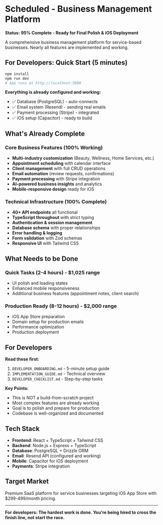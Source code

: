 # Scheduled - Business Management Platform

**Status: 95% Complete - Ready for Final Polish & iOS Deployment**

A comprehensive business management platform for service-based businesses. Nearly all features are implemented and working.

## For Developers: Quick Start (5 minutes)

```bash
npm install
npm run dev
# App runs at http://localhost:5000
```

**Everything is already configured and working:**
- ✅ Database (PostgreSQL) - auto-connects
- ✅ Email system (Resend) - sending real emails
- ✅ Payment processing (Stripe) - integrated
- ✅ iOS setup (Capacitor) - ready to build

## What's Already Complete

### Core Business Features (100% Working)
- **Multi-industry customization** (Beauty, Wellness, Home Services, etc.)
- **Appointment scheduling** with calendar interface
- **Client management** with full CRUD operations
- **Email automation** (review requests, confirmations)
- **Payment processing** with Stripe integration
- **AI-powered business insights** and analytics
- **Mobile-responsive design** ready for iOS

### Technical Infrastructure (100% Complete)
- **40+ API endpoints** all functional
- **TypeScript throughout** with strict typing
- **Authentication & session management**
- **Database schema** with proper relationships
- **Error handling & logging**
- **Form validation** with Zod schemas
- **Responsive UI** with Tailwind CSS

## What Needs to be Done

### Quick Tasks (2-4 hours) - $1,025 range
- UI polish and loading states
- Enhanced mobile responsiveness
- Additional business features (appointment notes, client search)

### Production Ready (8-12 hours) - $2,000 range
- iOS App Store preparation
- Domain setup for production emails
- Performance optimization
- Production deployment

## For Developers

**Read these first:**
1. `DEVELOPER_ONBOARDING.md` - 5-minute setup guide
2. `IMPLEMENTATION_GUIDE.md` - Technical overview
3. `DEVELOPER_CHECKLIST.md` - Step-by-step tasks

**Key Points:**
- This is NOT a build-from-scratch project
- Most complex features are already working
- Goal is to polish and prepare for production
- Codebase is well-organized and documented

## Tech Stack

- **Frontend**: React + TypeScript + Tailwind CSS
- **Backend**: Node.js + Express + TypeScript  
- **Database**: PostgreSQL + Drizzle ORM
- **Email**: Resend API (configured and working)
- **Mobile**: Capacitor for iOS deployment
- **Payments**: Stripe integration

## Target Market

Premium SaaS platform for service businesses targeting iOS App Store with $299-499/month pricing.

---

**For developers: The hardest work is done. You're being hired to cross the finish line, not start the race.**